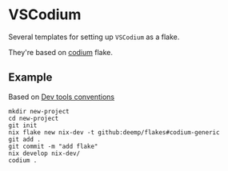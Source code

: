 # VSCodium

Several templates for setting up `VSCodium` as a flake.

They're based on [codium](https://github.com/deemp/flakes/tree/main/codium#readme) flake.

## Example

Based on [Dev tools conventions](https://github.com/deemp/flakes/blob/main/README/Conventions.md#dev-tools)

```console
mkdir new-project
cd new-project
git init
nix flake new nix-dev -t github:deemp/flakes#codium-generic
git add .
git commit -m "add flake"
nix develop nix-dev/
codium .
```
